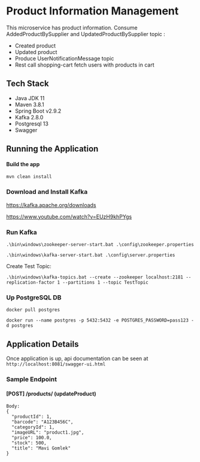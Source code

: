 # Product Information Management
This microservice has product information. Consume AddedProductBySupplier and UpdatedProductBySupplier topic :
* Created product 
* Updated product
* Produce UserNotificationMessage topic 
* Rest call shopping-cart fetch users with products in cart


## Tech Stack
* Java JDK 11
* Maven 3.8.1
* Spring Boot v2.9.2
* Kafka 2.8.0
* Postgresql 13
* Swagger

## Running the Application
#### Build the app
`mvn clean install`

### Download and Install Kafka
https://kafka.apache.org/downloads

https://www.youtube.com/watch?v=EUzH9khPYgs

### Run Kafka
`.\bin\windows\zookeeper-server-start.bat .\config\zookeeper.properties`

`.\bin\windows\kafka-server-start.bat .\config\server.properties`

Create Test Topic:

`.\bin\windows\kafka-topics.bat --create --zookeeper localhost:2181 --replication-factor 1 --partitions 1 --topic TestTopic`

### Up PostgreSQL DB
`docker pull postgres`

`docker run --name postgres -p 5432:5432 -e POSTGRES_PASSWORD=pass123 -d postgres`

## Application Details

Once application is up, api documentation can be seen at `http://localhost:8081/swagger-ui.html`

### Sample Endpoint

#### [POST] /products/ (updateProduct)

```
Body: 
{
  "productId": 1,
  "barcode": "A123B456C",
  "categoryId": 1,
  "imageURL": "product1.jpg",
  "price": 100.0,
  "stock": 500,
  "title": "Mavi Gomlek"
}
```

